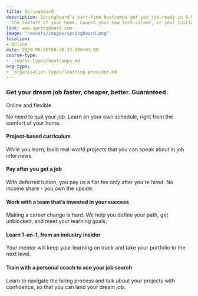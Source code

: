 ```yaml
---
title: Springboard
description: Springboard’s part-time bootcamps get you job-ready in 6-9 months, from
  the comfort of your home. Launch your new tech career, or your tuition is on us.
link: www.springboard.com
image: "/assets/images/springboard.png"
location:
- Online
date: 2020-08-26T09:38:13.000+01:00
course-type:
- _course-types/bootcamps.md
org-type: 
- _organisation-types/learning-provider.md
---
```

### Get your dream job faster, cheaper, better. Guaranteed.

Online and flexible

No need to quit your job. Learn on your own schedule, right from the comfort of your home.

#### Project-based curriculum

While you learn, build real-world projects that you can speak about in job interviews.

#### Pay after you get a job

With deferred tuition, you pay us a flat fee only after you're hired. No income share - you own the upside.

#### Work with a team that’s invested in your success

Making a career change is hard. We help you define your path, get unblocked, and meet your learning goals.

#### Learn 1-on-1, from an industry insider

Your mentor will keep your learning on track and take your portfolio to the next level.

#### Train with a personal coach to ace your job search

Learn to navigate the hiring process and talk about your projects with confidence, so that you can land your dream job.